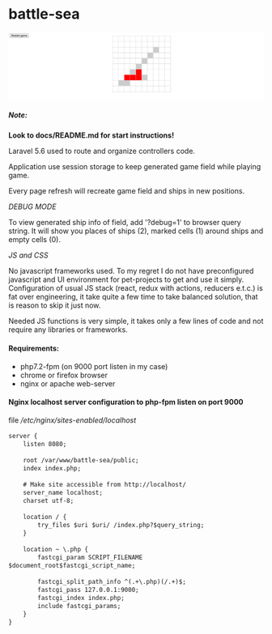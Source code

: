 # battle-sea

![Screenshot](./battle-sea-screen.png)

##### Note:

**Look to docs/README.md for start instructions!**

Laravel 5.6 used to route and organize controllers code.

Application use session storage to keep generated game field while playing game.

Every page refresh will recreate game field and ships in new positions.

*DEBUG MODE*

To view generated ship info of field, add '?debug=1' to browser query string.
It will show you places of ships (2), marked cells (1) around ships and empty cells (0).

*JS and CSS*

No javascript frameworks used.
To my regret I do not have preconfigured javascript and UI environment for pet-projects to get and use it simply. 
Configuration of usual JS stack (react, redux with actions, reducers e.t.c.) is fat over engineering, it take quite a few time to take balanced solution, that is reason to skip it just now.

Needed JS functions is very simple, it takes only a few lines of code and not require any libraries or frameworks.

#### Requirements:
- php7.2-fpm (on 9000 port listen in my case)
- chrome or firefox browser
- nginx or apache web-server

#### Nginx localhost server configuration to php-fpm listen on port 9000

file _/etc/nginx/sites-enabled/localhost_
```text
server {
    listen 8080;

    root /var/www/battle-sea/public;
    index index.php;
    
    # Make site accessible from http://localhost/
    server_name localhost;
    charset utf-8;
    
    location / {
        try_files $uri $uri/ /index.php?$query_string;
    }
    
    location ~ \.php {
        fastcgi_param SCRIPT_FILENAME $document_root$fastcgi_script_name;
        
        fastcgi_split_path_info ^(.+\.php)(/.+)$;
        fastcgi_pass 127.0.0.1:9000;
        fastcgi_index index.php;
        include fastcgi_params;
    }
}
```
